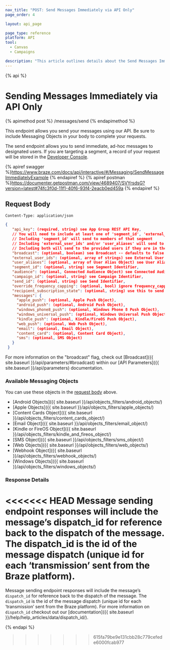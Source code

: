 ```yaml
---
nav_title: "POST: Send Messages Immediately via API Only"
page_order: 4

layout: api_page

page_type: reference
platform: API
tool:
  - Canvas
  - Campaigns

description: "This article outlines details about the Send Messages Immediately Braze endpoint."
---
```

{% api %}
# Sending Messages Immediately via API Only
{% apimethod post %}
/messages/send
{% endapimethod %}

This endpoint allows you send your messages using our API. Be sure to include Messaging Objects in your body to complete your requests.

The send endpoint allows you to send immediate, ad-hoc messages to designated users. If you are targeting a segment, a record of your request will be stored in the [Developer Console](https://dashboard.braze.com/app_settings/developer_console/activitylog/).

{% apiref swagger %}https://www.braze.com/docs/api/interactive/#/Messaging/SendMessageImmediatelyExample {% endapiref %}
{% apiref postman %}https://documenter.getpostman.com/view/4689407/SVYrsdsG?version=latest#74fc3f0d-11f1-40f6-93f4-2eacb0ed459a {% endapiref %}

## Request Body

```
Content-Type: application/json
```

```json
{
   "api_key": (required, string) see App Group REST API Key,
   // You will need to include at least one of 'segment_id', 'external_user_ids', and 'audience'
   // Including 'segment_id' will send to members of that segment
   // Including 'external_user_ids' and/or 'user_aliases' will send to those users
   // Including both will send to the provided users if they are in the segment
   "broadcast": (optional, boolean) see Broadcast -- defaults to false on 8/31/17, must be set to true if no external_user_ids or aliases are provided,
   "external_user_ids": (optional, array of strings) see External User ID,
   "user_aliases": (optional, array of User Alias Object) see User Alias,
   "segment_id": (optional, string) see Segment Identifier,
   "audience": (optional, Connected Audience Object) see Connected Audience,
   "campaign_id": (optional, string) see Campaign Identifier,
   "send_id": (optional, string) see Send Identifier,
   "override_frequency_capping": (optional, bool) ignore frequency_capping for campaigns, defaults to false,
   "recipient_subscription_state": (optional, string) use this to send messages to only users who have opted in ('opted_in'), only users who have subscribed or are opted in ('subscribed') or to all users, including unsubscribed users ('all'), the latter being useful for transactional email messaging. Defaults to 'subscribed',
   "messages": {
     "apple_push": (optional, Apple Push Object),
     "android_push": (optional, Android Push Object),
     "windows_phone8_push": (optional, Windows Phone 8 Push Object),
     "windows_universal_push": (optional, Windows Universal Push Object),
     "kindle_push": (optional, Kindle/FireOS Push Object),
     "web_push": (optional, Web Push Object),
     "email": (optional, Email Object),
     "content_card": (optional, Content Card Object),
     "sms": (optional, SMS Object)
   }
 }
```
For more information on the "broadcast" flag, check out [Broadcast]({{ site.baseurl }}/api/parameters/#broadcast) within our [API Parameters]({{ site.baseurl }}/api/parameters) documentation.

### Available Messaging Objects

You can use these objects in the [request body](#request-body) above.

- [Android Objects]({{ site.baseurl }}/api/objects_filters/android_objects/)
- [Apple Objects]({{ site.baseurl }}/api/objects_filters/apple_objects/)
- [Content Cards Object]({{ site.baseurl }}/api/objects_filters/content_cards_object/)
- [Email Object]({{ site.baseurl }}/api/objects_filters/email_object/)
- [Kindle or FireOS Object]({{ site.baseurl }}/api/objects_filters/kindle_and_fireos_object/)
- [SMS Object]({{ site.baseurl }}/api/objects_filters/sms_object/)
- [Web Objects]({{ site.baseurl }}/api/objects_filters/web_objects/)
- [Webhook Object]({{ site.baseurl }}/api/objects_filters/webhook_objects/)
- [Windows Objects]({{ site.baseurl }}/api/objects_filters/windows_objects/)

### Response Details
<<<<<<< HEAD
Message sending endpoint responses will include the message’s dispatch_id for reference back to the dispatch of the message. The dispatch_id is the id of the message dispatch (unique id for each ‘transmission’ sent from the Braze platform).
=======
Message sending endpoint responses will include the message’s `dispatch_id` for reference back to the dispatch of the message. The `dispatch_id` is the id of the message dispatch (unique id for each ‘transmission’ sent from the Braze platform). For more information on `dispatch_id` checkout out our [documentation]({{ site.baseurl }}/help/help_articles/data/dispatch_id/).

{% endapi %}

[41]: https://dashboard-01.braze.com/app_settings/developer_console/activitylog/
>>>>>>> 615fa79be9e131cbb28c779cefede6000fcab977
